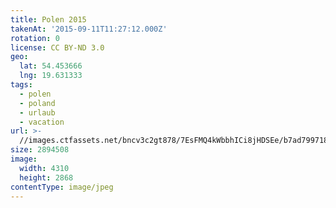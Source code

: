 ```yaml
---
title: Polen 2015
takenAt: '2015-09-11T11:27:12.000Z'
rotation: 0
license: CC BY-ND 3.0
geo:
  lat: 54.453666
  lng: 19.631333
tags:
  - polen
  - poland
  - urlaub
  - vacation
url: >-
  //images.ctfassets.net/bncv3c2gt878/7EsFMQ4kWbbhICi8jHDSEe/b7ad7997184eafa043c9667d35ee25f5/polen-2015_25862687761_o
size: 2894508
image:
  width: 4310
  height: 2868
contentType: image/jpeg
---
```


